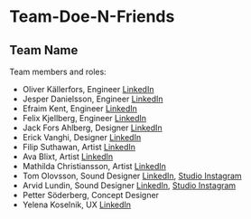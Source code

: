# Team-Doe-N-Friends

## Team Name

Team members and roles:
* Oliver Källerfors, Engineer [LinkedIn](https://www.linkedin.com/in/oliver-källerfors-358bb21b3/)
* Jesper Danielsson, Engineer [LinkedIn](https://www.linkedin.com/in/jesper-danielsson-9b7048159/)
* Efraim Kent, Engineer [LinkedIn](https://www.linkedin.com/in/efraim-kent-01b8a33b/)
* Felix Kjellberg, Engineer [LinkedIn](https://www.linkedin.com/in/felix-kjellberg-837321228/)
* Jack Fors Ahlberg, Designer [LinkedIn](https://www.linkedin.com/in/jack-fors-ahlberg-9a8657221/)
* Erick Vanghi, Designer [LinkedIn](https://www.linkedin.com/in/erick-vaghi/)
* Filip Suthawan, Artist [LinkedIn](https://linkedin.com/in/filip-suthawan-07868a182)
* Ava Blixt, Artist [LinkedIn](https://www.linkedin.com/in/ava-blixt-6830aa195/)
* Mathilda Christiansson, Artist [LinkedIn](https://www.linkedin.com/in/mathilda-christiansson-107048220/)
* Tom Olovsson, Sound Designer [LinkedIn](https://www.linkedin.com/in/tom-olovsson-62a5b799/), [Studio Instagram](https://www.instagram.com/alderbaystudios/)
* Arvid Lundin, Sound Designer [LinkedIn](https://www.linkedin.com/in/arvid-lundin-a5b18622b/), [Studio Instagram](https://www.instagram.com/alderbaystudios/)
* Petter Söderberg, Concept Designer
* Yelena Koselnik, UX [LinkedIn](https://www.linkedin.com/in/koselnik/)
